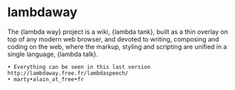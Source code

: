 # lambdaway
The {lambda way} project is a wiki, {lambda tank}, built as a thin overlay on top of any modern web browser, and devoted to writing, composing and coding on the web, where the markup, styling and scripting are unified in a single language, {lambda talk}.

    • Everything can be seen in this last version http://lambdaway.free.fr/lambdaspeech/
    • marty•alain_at_free•fr
